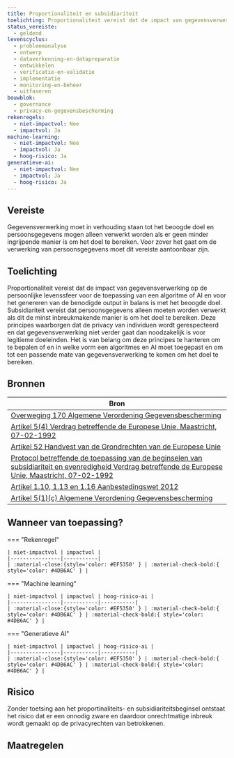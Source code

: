 ```yaml
---
title: Proportionaliteit en subsidiariteit
toelichting: Proportionaliteit vereist dat de impact van gegevensverwerking op de persoonlijke levenssfeer voor de toepassing van een algoritme of AI-systeem en voor het genereren van de benodigde output in balans is met het beoogde doel. Subsidiariteit vereist dat persoonsgegevens alleen moeten worden verwerkt als dit de minst inbreukmakende manier is om het doel te bereiken. Deze principes waarborgen dat de privacy van individuen wordt gerespecteerd en dat gegevensverwerking niet verder gaat dan redelijk is voor legitieme doeleinden. Het is van belang om deze principes te hanteren om te bepalen of en in welke vorm een algoritme of AI-systeem moet toegepast en om tot een passende mate van gegevensverwerking te komen om het doel te bereiken.
status_vereiste:
  - geldend
levenscyclus:
  - probleemanalyse
  - ontwerp
  - dataverkenning-en-datapreparatie
  - ontwikkelen
  - verificatie-en-validatie
  - implementatie
  - monitoring-en-beheer
  - uitfaseren
bouwblok:
  - governance
  - privacy-en-gegevensbescherming
rekenregels:
  - niet-impactvol: Nee
  - impactvol: Ja
machine-learning:
  - niet-impactvol: Nee
  - impactvol: Ja
  - hoog-risico: Ja
generatieve-ai:
  - niet-impactvol: Nee
  - impactvol: Ja
  - hoog-risico: Ja
---
```


<!-- tags -->

## Vereiste

Gegevensverwerking moet in verhouding staan tot het beoogde doel en persoonsgegevens mogen alleen verwerkt worden als er geen minder ingrijpende manier is om het doel te bereiken. Voor zover het gaat om de verwerking van persoonsgegevens moet dit vereiste aantoonbaar zijn.

## Toelichting

Proportionaliteit vereist dat de impact van gegevensverwerking op de persoonlijke levenssfeer voor de toepassing van een algoritme of AI en voor het genereren van de benodigde output in balans is met het beoogde doel.
Subsidiariteit vereist dat persoonsgegevens alleen moeten worden verwerkt als dit de minst inbreukmakende manier is om het doel te bereiken.
Deze principes waarborgen dat de privacy van individuen wordt gerespecteerd en dat gegevensverwerking niet verder gaat dan noodzakelijk is voor legitieme doeleinden.
Het is van belang om deze principes te hanteren om te bepalen of en in welke vorm een algoritmes en AI moet toegepast en om tot een passende mate van gegevensverwerking te komen om het doel te bereiken.

## Bronnen

| Bron                                                                                                                                                                                                                                         |
| -------------------------------------------------------------------------------------------------------------------------------------------------------------------------------------------------------------------------------------------- |
| [Overweging 170 Algemene Verordening Gegevensbescherming](https://eur-lex.europa.eu/legal-content/NL/TXT/HTML/?uri=CELEX:32016R0679)                                                                                                         |
| [Artikel 5(4) Verdrag betreffende de Europese Unie, Maastricht, 07-02-1992](https://wetten.overheid.nl/jci1.3:c:BWBV0001507&titeldeel=I&artikel=5&z=2013-07-01&g=2013-07-01)                                                                 |
| [Artikel 52 Handvest van de Grondrechten van de Europese Unie](https://eur-lex.europa.eu/legal-content/NL/TXT/PDF/?uri=CELEX:12012P/TXT)                                                                                                     |
| [Protocol betreffende de toepassing van de beginselen van subsidiariteit en evenredigheid Verdrag betreffende de Europese Unie, Maastricht, 07-02-1992](https://wetten.overheid.nl/jci1.3:c:BWBV0001507&artikel=1&z=2013-07-01&g=2013-07-01) |
| [Artikel 1.10, 1.13 en 1.16 Aanbestedingswet 2012](https://wetten.overheid.nl/jci1.3:c:BWBR0032203&deel=1&hoofdstuk=1.2&afdeling=1.2.2&artikel=1.10&z=2022-03-02&g=2022-03-02)                                                               |
| [Artikel 5(1)(c) Algemene Verordening Gegevensbescherming](https://eur-lex.europa.eu/legal-content/NL/TXT/HTML/?uri=CELEX:32016R0679)                                                                                                        |

## Wanneer van toepassing?

=== "Rekenregel"

    | niet-impactvol | impactvol |
    |----------------|-----------|
    | :material-close:{style='color: #EF5350' } | :material-check-bold:{ style='color: #4DB6AC' } |

=== "Machine learning"

    | niet-impactvol | impactvol | hoog-risico-ai |
    |----------------|-----------|-----------|
    | :material-close:{style='color: #EF5350' } | :material-check-bold:{ style='color: #4DB6AC' } | :material-check-bold:{ style='color: #4DB6AC' } |

=== "Generatieve AI"

    | niet-impactvol | impactvol | hoog-risico-ai |
    |----------------|-----------|-----------|
    | :material-close:{style='color: #EF5350' } | :material-check-bold:{ style='color: #4DB6AC' } | :material-check-bold:{ style='color: #4DB6AC' } |

## Risico

Zonder toetsing aan het proportinaliteits- en subsidiariteitsbeginsel ontstaat het risico dat er een onnodig zware en daardoor onrechtmatige inbreuk wordt gemaakt op de privacyrechten van betrokkenen.

## Maatregelen

<!-- list_maatregelen vereiste/beginsel_van_proportionaliteit_en_subsidiariteit -->
